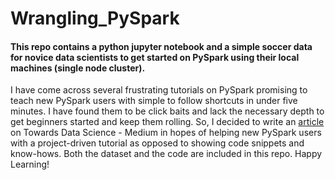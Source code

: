 # Wrangling_PySpark
#### This repo contains a python jupyter notebook and a simple soccer data for novice data scientists to get started on PySpark using their local machines (single node cluster). 
I have come across several frustrating tutorials on PySpark promising to teach new PySpark users with simple to follow shortcuts in under five minutes. I have found them to be click baits and lack the necessary depth to get beginners started and keep them rolling. So, I decided to write an [article](https://towardsdatascience.com/a-project-driven-approach-to-learning-pyspark-4533c85f52b3) on Towards Data Science - Medium in hopes of helping new PySpark users with a project-driven tutorial as opposed to showing code snippets and know-hows. Both the dataset and the code are included in this repo. Happy Learning!
